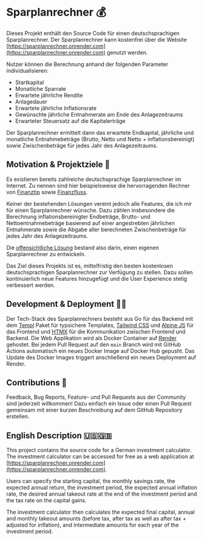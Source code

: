 # Sparplanrechner 💰

Dieses Projekt enthält den Source Code für einen deutschsprachigen Sparplanrechner. Der Sparplanrechner kann kostenfrei über die Website [https://sparplanrechner.onrender.com](https://sparplanrechner.onrender.com) genutzt werden.

Nutzer können die Berechnung anhand der folgenden Parameter individualisieren:

-   Startkapital
-   Monatliche Sparrate
-   Erwartete jährliche Rendite
-   Anlagedauer
-   Erwartete jährliche Inflationsrate
-   Gewünschte jährliche Entnahmerate am Ende des Anlagezeitraums
-   Erwarteter Steuersatz auf die Kapitalerträge

Der Sparplanrechner ermittelt dann das erwartete Endkapital, jährliche und monatliche Entnahmebeträge (Brutto, Netto und Netto + inflationsbereinigt) sowie Zwischenbeträge für jedes Jahr des Anlagezeitraums.

## Motivation & Projektziele 🎯

Es existieren bereits zahlreiche deutschsprachige Sparplanrechner im Internet.
Zu nennen sind hier beispielsweise die hervorragenden Rechner von [Finanztip](https://www.finanztip.de/rechner/sparplanrechner/) sowie [Finanzfluss](https://www.finanzfluss.de/rechner/sparrechner/).

Keiner der bestehenden Lösungen vereint jedoch alle Features, die ich mir für einen Sparplanrechner wünsche.
Dazu zählen insbesondere die Berechnung inflationsbereinigter Endbeträge, Brutto- und Nettoentnahmebeträge basierend auf einer angestrebten jährlichen Entnahmerate sowie die Abgabe aller berechneten Zwischenbeträge für jedes Jahr des Anlagezeitraums.

Die [offensichtliche Lösung](https://xkcd.com/927/) bestand also darin, einen eigenen Sparplanrechner zu entwickeln.

Das Ziel dieses Projekts ist es, mittelfristig den besten kostenlosen deutschsprachigen Sparplanrechner zur Verfügung zu stellen.
Dazu sollen kontinuierlich neue Features hinzugefügt und die User Experience stetig verbessert werden.

## Development & Deployment 👨‍💻

Der Tech-Stack des Sparplanrechners besteht aus Go für das Backend mit dem [Templ](https://templ.guide) Paket für typsichere Templates, [Tailwind CSS](https://tailwindcss.com) und [Alpine JS](https://alpinejs.dev) für das Frontend und [HTMX](https://htmx.org/docs/) für die Kommunikation zwischen Frontend und Backend.
Die Web Applikation wird als Docker Container auf [Render](https://render.com/) gehostet.
Bei jedem Pull Request auf den `main` Branch wird mit GitHub Actions automatisch ein neues Docker Image auf Docker Hub gepusht.
Das Update des Docker Images triggert anschließend ein neues Deployment auf Render.

## Contributions 🤝

Feedback, Bug Reports, Feature- und Pull Requests aus der Community sind jederzeit willkommen!
Dazu einfach ein Issue oder einen Pull Request gemeinsam mit einer kurzen Beschreibung auf dem GitHub Repository erstellen.

## English Description 🇺🇸🇬🇧

This project contains the source code for a German investment calculator.
The investment calculator can be accessed for free as a web application at [https://sparplanrechner.onrender.com](https://sparplanrechner.onrender.com).

Users can specify the starting capital, the monthly savings rate, the expected annual return, the investment period, the expected annual inflation rate, the desired annual takeout rate at the end of the investment period and the tax rate on the capital gains.

The investment calculator then calculates the expected final capital, annual and monthly takeout amounts (before tax, after tax as well as after tax + adjusted for inflation), and intermediate amounts for each year of the investment period.
